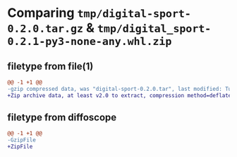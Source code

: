 # Comparing `tmp/digital-sport-0.2.0.tar.gz` & `tmp/digital_sport-0.2.1-py3-none-any.whl.zip`

## filetype from file(1)

```diff
@@ -1 +1 @@
-gzip compressed data, was "digital-sport-0.2.0.tar", last modified: Tue Aug  1 11:55:22 2023, max compression
+Zip archive data, at least v2.0 to extract, compression method=deflate
```

## filetype from diffoscope

```diff
@@ -1 +1 @@
-GzipFile
+ZipFile
```

